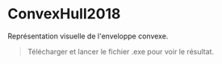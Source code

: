 # ConvexHull2018
Représentation visuelle de l'enveloppe convexe.
>Télécharger et lancer le fichier .exe pour voir le résultat.
